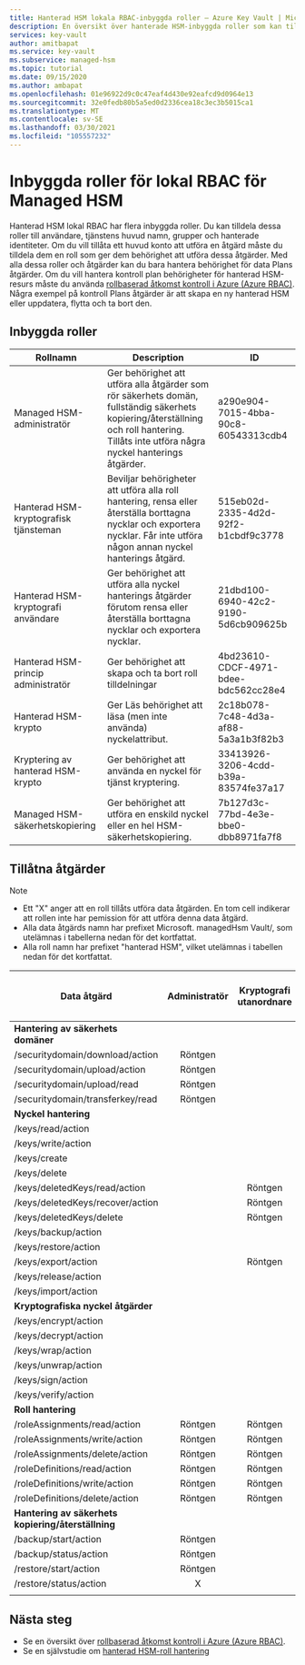 ```yaml
---
title: Hanterad HSM lokala RBAC-inbyggda roller – Azure Key Vault | Microsoft Docs
description: En översikt över hanterade HSM-inbyggda roller som kan tilldelas till användare, tjänstens huvud namn, grupper och hanterade identiteter
services: key-vault
author: amitbapat
ms.service: key-vault
ms.subservice: managed-hsm
ms.topic: tutorial
ms.date: 09/15/2020
ms.author: ambapat
ms.openlocfilehash: 01e96922d9c0c47eaf4d430e92eafcd9d0964e13
ms.sourcegitcommit: 32e0fedb80b5a5ed0d2336cea18c3ec3b5015ca1
ms.translationtype: MT
ms.contentlocale: sv-SE
ms.lasthandoff: 03/30/2021
ms.locfileid: "105557232"
---
```

# <a name="managed-hsm-local-rbac-built-in-roles"></a>Inbyggda roller för lokal RBAC för Managed HSM

Hanterad HSM lokal RBAC har flera inbyggda roller. Du kan tilldela dessa roller till användare, tjänstens huvud namn, grupper och hanterade identiteter. Om du vill tillåta ett huvud konto att utföra en åtgärd måste du tilldela dem en roll som ger dem behörighet att utföra dessa åtgärder. Med alla dessa roller och åtgärder kan du bara hantera behörighet för data Plans åtgärder. Om du vill hantera kontroll plan behörigheter för hanterad HSM-resurs måste du använda [rollbaserad åtkomst kontroll i Azure (Azure RBAC)](../../role-based-access-control/overview.md). Några exempel på kontroll Plans åtgärder är att skapa en ny hanterad HSM eller uppdatera, flytta och ta bort den.

## <a name="built-in-roles"></a>Inbyggda roller

|Rollnamn|Description|ID|
|---|---|---|
|Managed HSM-administratör| Ger behörighet att utföra alla åtgärder som rör säkerhets domän, fullständig säkerhets kopiering/återställning och roll hantering. Tillåts inte utföra några nyckel hanterings åtgärder.|a290e904-7015-4bba-90c8-60543313cdb4|
|Hanterad HSM-kryptografisk tjänsteman|Beviljar behörigheter att utföra alla roll hantering, rensa eller återställa borttagna nycklar och exportera nycklar. Får inte utföra någon annan nyckel hanterings åtgärd.|515eb02d-2335-4d2d-92f2-b1cbdf9c3778|
|Hanterad HSM-kryptografi användare|Ger behörighet att utföra alla nyckel hanterings åtgärder förutom rensa eller återställa borttagna nycklar och exportera nycklar.|21dbd100-6940-42c2-9190-5d6cb909625b|
|Hanterad HSM-princip administratör| Ger behörighet att skapa och ta bort roll tilldelningar|4bd23610-CDCF-4971-bdee-bdc562cc28e4|
|Hanterad HSM-krypto|Ger Läs behörighet att läsa (men inte använda) nyckelattribut.|2c18b078-7c48-4d3a-af88-5a3a1b3f82b3|
|Kryptering av hanterad HSM-krypto| Ger behörighet att använda en nyckel för tjänst kryptering. |33413926-3206-4cdd-b39a-83574fe37a17|
|Managed HSM-säkerhetskopiering| Ger behörighet att utföra en enskild nyckel eller en hel HSM-säkerhetskopiering.|7b127d3c-77bd-4e3e-bbe0-dbb8971fa7f8|

## <a name="permitted-operations"></a>Tillåtna åtgärder
> [!NOTE]  
> - Ett "X" anger att en roll tillåts utföra data åtgärden. En tom cell indikerar att rollen inte har pemission för att utföra denna data åtgärd.
> - Alla data åtgärds namn har prefixet Microsoft. managedHsm Vault/, som utelämnas i tabellerna nedan för det kortfattat.
> - Alla roll namn har prefixet "hanterad HSM", vilket utelämnas i tabellen nedan för det kortfattat.

|Data åtgärd | Administratör | Kryptografi utanordnare | Krypto-användare | Princip administratör | Kryptering av krypterings tjänst | Backup | Granskare av kryptografi|
|---|---|---|---|---|---|---|---|
|**Hantering av säkerhets domäner**|
/securitydomain/download/action|<center>Röntgen</center>||||||
/securitydomain/upload/action|<center>Röntgen</center>||||||
/securitydomain/upload/read|<center>Röntgen</center>||||||
/securitydomain/transferkey/read|<center>Röntgen</center>||||||
|**Nyckel hantering**|
|/keys/read/action|||<center>Röntgen</center>||<center>Röntgen</center>||<center>Röntgen</center>|
|/keys/write/action|||<center>Röntgen</center>||||
|/keys/create|||<center>Röntgen</center>||||
|/keys/delete|||<center>Röntgen</center>||||
|/keys/deletedKeys/read/action||<center>Röntgen</center>|||||
|/keys/deletedKeys/recover/action||<center>Röntgen</center>|||||
|/keys/deletedKeys/delete||<center>Röntgen</center>|||||<center>Röntgen</center>|
|/keys/backup/action|||<center>Röntgen</center>|||<center>Röntgen</center>|
|/keys/restore/action|||<center>Röntgen</center>||||
|/keys/export/action||<center>Röntgen</center>|||||
|/keys/release/action|||<center>Röntgen</center>||||
|/keys/import/action|||<center>Röntgen</center>||||
|**Kryptografiska nyckel åtgärder**|
|/keys/encrypt/action|||<center>Röntgen</center>||||
|/keys/decrypt/action|||<center>Röntgen</center>||||
|/keys/wrap/action|||<center>Röntgen</center>||<center>Röntgen</center>||
|/keys/unwrap/action|||<center>Röntgen</center>||<center>Röntgen</center>||
|/keys/sign/action|||<center>Röntgen</center>||||
|/keys/verify/action|||<center>Röntgen</center>||||
|**Roll hantering**|
|/roleAssignments/read/action|<center>Röntgen</center>|<center>Röntgen</center>|<center>Röntgen</center>|<center>Röntgen</center>|||<center>Röntgen</center>
|/roleAssignments/write/action|<center>Röntgen</center>|<center>Röntgen</center>||<center>Röntgen</center>|||
|/roleAssignments/delete/action|<center>Röntgen</center>|<center>Röntgen</center>||<center>Röntgen</center>|||
|/roleDefinitions/read/action|<center>Röntgen</center>|<center>Röntgen</center>|<center>Röntgen</center>|<center>Röntgen</center>|||<center>Röntgen</center>
|/roleDefinitions/write/action|<center>Röntgen</center>|<center>Röntgen</center>||<center>Röntgen</center>|||
|/roleDefinitions/delete/action|<center>Röntgen</center>|<center>Röntgen</center>||<center>Röntgen</center>|||
|**Hantering av säkerhets kopiering/återställning**|
|/backup/start/action|<center>Röntgen</center>|||||<center>Röntgen</center>|
|/backup/status/action|<center>Röntgen</center>|||||<center>Röntgen</center>|
|/restore/start/action|<center>Röntgen</center>||||||
|/restore/status/action|<center>X</center>||||||
||||||||

## <a name="next-steps"></a>Nästa steg

- Se en översikt över [rollbaserad åtkomst kontroll i Azure (Azure RBAC)](../../role-based-access-control/overview.md).
- Se en självstudie om [hanterad HSM-roll hantering](role-management.md)
